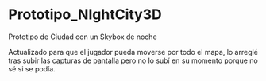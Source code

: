 # Prototipo_NIghtCity3D
Prototipo de Ciudad con un Skybox de noche

Actualizado para que el jugador pueda moverse por todo el mapa, lo arreglé tras subir las capturas de pantalla pero no lo subí en su momento porque no sé si se podía.
